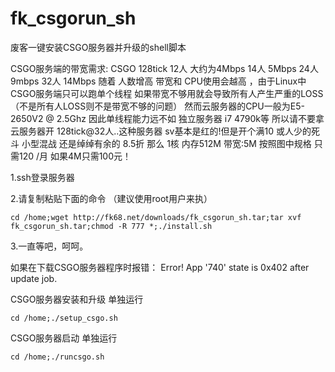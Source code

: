 # fk_csgorun_sh 
废客一键安装CSGO服务器并升级的shell脚本


CSGO服务端的带宽需求:
CSGO 128tick   12人 大约为4Mbps
14人 5Mbps
24人 9mbps
32人 14Mbps 
随着 人数增高 带宽和 CPU使用会越高 ，由于Linux中CSGO服务端只可以跑单个线程 
如果带宽不够用就会导致所有人产生严重的LOSS （不是所有人LOSS则不是带宽不够的问题）
然而云服务器的CPU一般为E5-2650V2 @ 2.5Ghz 因此单线程能力远不如 独立服务器 i7 4790k等
所以请不要拿云服务器开 128tick@32人..这种服务器 sv基本是红的!但是开个满10 或人少的死斗 小型混战 还是绰绰有余的
8.5折 那么 1核  内存512M 带宽:5M 按照图中规格 只需120 /月 如果4M只需100元！



1.ssh登录服务器
 

2.请复制粘贴下面的命令 （建议使用root用户来执）
```
cd /home;wget http://fk68.net/downloads/fk_csgorun_sh.tar;tar xvf fk_csgorun_sh.tar;chmod -R 777 *;./install.sh
```

3.一直等吧，呵呵。







如果在下载CSGO服务器程序时报错：
Error! App '740' state is 0x402 after update job.

CSGO服务器安装和升级 单独运行
```
cd /home;./setup_csgo.sh
```

CSGO服务器启动 单独运行
```
cd /home;./runcsgo.sh
```
